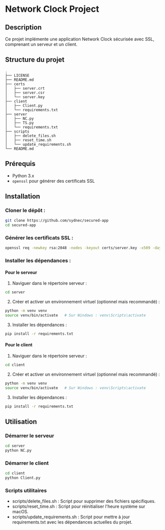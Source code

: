 # Network Clock Project

## Description

Ce projet implémente une application Network Clock sécurisée avec SSL, comprenant un serveur et un client.

## Structure du projet

```plaintext
.
├── LICENSE
├── README.md
├── certs
│   ├── server.crt
│   ├── server.csr
│   └── server.key
├── client
│   ├── Client.py
│   └── requirements.txt
├── server
│   ├── NC.py
│   ├── TS.py
│   └── requirements.txt
├── scripts
│   ├── delete_files.sh
│   ├── reset_time.sh
│   └── update_requirements.sh
└── README.md
```

## Prérequis

- Python 3.x
- `openssl` pour générer des certificats SSL

## Installation

### Cloner le dépôt :

```sh
git clone https://github.com/sydnec/secured-app
cd secured-app
```

### Générer les certificats SSL :

```sh
openssl req -newkey rsa:2048 -nodes -keyout certs/server.key -x509 -days 365 -out certs/server.crt -subj "/CN=localhost"
```

### Installer les dépendances :

#### Pour le serveur

1. Naviguer dans le répertoire serveur :

```sh
cd server
```

2. Créer et activer un environnement virtuel (optionnel mais recommandé) :

```sh
python -m venv venv
source venv/bin/activate   # Sur Windows : venv\Scripts\activate
```

3. Installer les dépendances :

```sh
pip install -r requirements.txt
```

#### Pour le client

1. Naviguer dans le répertoire serveur :

```sh
cd client
```

2. Créer et activer un environnement virtuel (optionnel mais recommandé) :

```sh
python -m venv venv
source venv/bin/activate   # Sur Windows : venv\Scripts\activate
```

3. Installer les dépendances :

```sh
pip install -r requirements.txt
```

## Utilisation

### Démarrer le serveur

```sh
cd server
python NC.py
```

### Démarrer le client

```sh
cd client
python Client.py
```

### Scripts utilitaires

- scripts/delete_files.sh : Script pour supprimer des fichiers spécifiques.
- scripts/reset_time.sh : Script pour réinitialiser l'heure système sur macOS.
- scripts/update_requirements.sh : Script pour mettre à jour requirements.txt avec les dépendances actuelles du projet.
